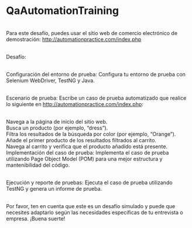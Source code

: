 # QaAutomationTraining
<br>Para este desafío, puedes usar el sitio web de comercio electrónico de demostración: http://automationpractice.com/index.php

<br>Desafío:

<br>Configuración del entorno de prueba: Configura tu entorno de prueba con Selenium WebDriver, TestNG y Java.

<br>Escenario de prueba: Escribe un caso de prueba automatizado que realice lo siguiente en http://automationpractice.com/index.php:

<br>Navega a la página de inicio del sitio web.
<br>Busca un producto (por ejemplo, “dress”).
<br>Filtra los resultados de la búsqueda por color (por ejemplo, “Orange”).
<br>Añade el primer producto de los resultados filtrados al carrito.
<br>Navega al carrito y verifica que el producto añadido está presente.
<br>Implementación del caso de prueba: Implementa el caso de prueba utilizando Page Object Model (POM) para una mejor estructura y mantenibilidad del código.

<br>Ejecución y reporte de pruebas: Ejecuta el caso de prueba utilizando TestNG y genera un informe de prueba.

<br>Por favor, ten en cuenta que este es un desafío simulado y puede que necesites adaptarlo según las necesidades específicas de tu entrevista o empresa. ¡Buena suerte!
